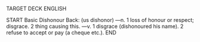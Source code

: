 TARGET DECK
ENGLISH

START
Basic
Dishonour
Back: (us dishonor) —n. 1 loss of honour or respect; disgrace. 2 thing causing this. —v. 1 disgrace (dishonoured his name). 2 refuse to accept or pay (a cheque etc.).
END
